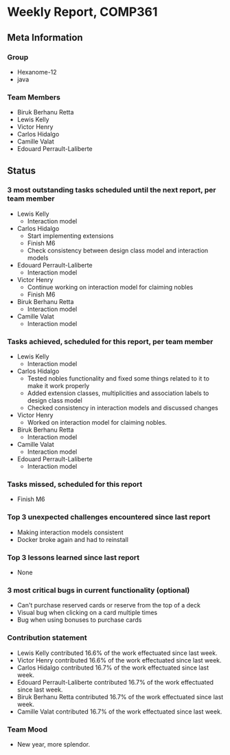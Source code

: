 # Weekly Report, COMP361

## Meta Information

### Group

 * Hexanome-12
 * java

### Team Members

 * Biruk Berhanu Retta
 * Lewis Kelly
 * Victor Henry
 * Carlos Hidalgo
 * Camille Valat
 * Edouard Perrault-Laliberte

## Status

### 3 most outstanding tasks scheduled until the next report, per team member

 * Lewis Kelly
   * Interaction model
 * Carlos Hidalgo
   * Start implementing extensions
   * Finish M6
   * Check consistency between design class model and interaction models 
 * Edouard Perrault-Laliberte
   * Interaction model
 * Victor Henry
   * Continue working on interaction model for claiming nobles
   * Finish M6
 * Biruk Berhanu Retta
   * Interaction model
 * Camille Valat
   * Interaction model

### Tasks achieved, scheduled for this report, per team member

 * Lewis Kelly
   * Interaction model
 * Carlos Hidalgo
   * Tested nobles functionality and fixed some things related to it to make it work properly
   * Added extension classes, multiplicities and association labels to design class model
   * Checked consistency in interaction models and discussed changes
 * Victor Henry
   * Worked on interaction model for claiming nobles.
 * Biruk Berhanu Retta
   * Interaction model
 * Camille Valat
   * Interaction model
 * Edouard Perrault-Laliberte
   * Interaction model

### Tasks missed, scheduled for this report

 * Finish M6

### Top 3 unexpected challenges encountered since last report

 * Making interaction models consistent
 * Docker broke again and had to reinstall

### Top 3 lessons learned since last report

 * None

### 3 most critical bugs in current functionality (optional)

 * Can't purchase reserved cards or reserve from the top of a deck
 * Visual bug when clicking on a card multiple times
 * Bug when using bonuses to purchase cards

### Contribution statement

 * Lewis Kelly contributed 16.6% of the work effectuated since last week.
 * Victor Henry contributed 16.6% of the work effectuated since last week.
 * Carlos Hidalgo contributed 16.7% of the work effectuated since last week.
 * Edouard Perrault-Laliberte contributed 16.7% of the work effectuated since last week.
 * Biruk Berhanu Retta contributed 16.7% of the work effectuated since last week.
 * Camille Valat contributed 16.7% of the work effectuated since last week.

### Team Mood

 * New year, more splendor.

